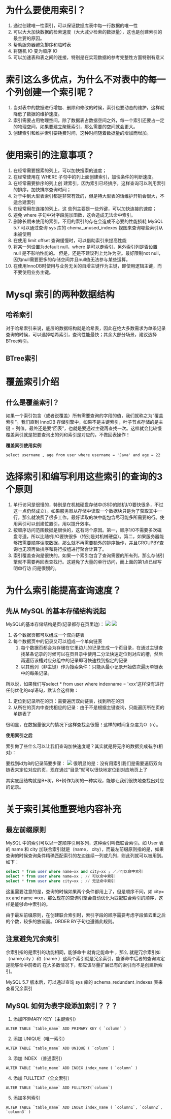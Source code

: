 # 为什么要使用索引？
1. 通过创建唯一性索引，可以保证数据库表中每一行数据的唯一性
2. 可以大大加快数据的检索速度（大大减少检索的数据量），这也是创建索引的最主要的原因。
3. 帮助服务器避免排序和临时表
4. 将随机 IO 变为顺序 IO
5. 可以加速表和表之间的连接，特别是在实现数据的参考完整性方面特别有意义

# 索引这么多优点，为什么不对表中的每一个列创建一个索引呢？
1. 当对表中的数据进行增加、删除和修改的时候，索引也要动态的维护，这样就降低了数据的维护速度。
2. 索引需要占用物理空间，除了数据表占数据空间之外，每一个索引还要占一定的物理空间，如果要建立聚簇索引，那么需要的空间就会更大。
3. 创建索引和维护索引要耗费时间，这种时间随着数据量的增加而增加。

# 使用索引的注意事项？
1. 在经常需要搜索的列上，可以加快搜索的速度；
2. 在经常使用在 WHERE 子句中的列上面创建索引，加快条件的判断速度。
3. 在经常需要排序的列上创 建索引，因为索引已经排序，这样查询可以利用索引的排序，加快排序查询时间；
4. 对于中到大型表索引都是非常有效的，但是特大型表的话维护开销会很大，不适合建索引
5. 在经常用在连接的列上，这 些列主要是一些外键，可以加快连接的速度；
6. 避免 where 子句中对字段施加函数，这会造成无法命中索引。
7. 删除长期未使用的索引，不用的索引的存在会造成不必要的性能损耗 MySQL 5.7 可以通过查询 sys 库的 chema_unused_indexes 视图来查询哪些索引从未被使用
8. 在使用 limit offset 查询缓慢时，可以借助索引来提高性能
9. 将某一列设置为default null，where 是可以走索引，另外索引列是否设置 null 是不影响性能的。 但是，还是不建议列上允许为空。最好限制not null，因为null需要更多的存储空间并且null值无法参与某些运算。
10. 在使用InnoDB时使用与业务无关的自增主键作为主键，即使用逻辑主键，而不要使用业务主键。

# Mysql 索引的两种数据结构
## 哈希索引
对于哈希索引来说，底层的数据结构就是哈希表，因此在绝大多数需求为单条记录查询的时候，可以选择哈希索引，查询性能最快；其余大部分场景，建议选择BTree索引。
## BTree索引

# 覆盖索引介绍
## 什么是覆盖索引？
如果一个索引包含（或者说覆盖）所有需要查询的字段的值，我们就称之为“覆盖索引”。我们直到 InnoDB 存储引擎中，如果不是主键索引，叶子节点存储的是主键 + 列值。最终还是要“回表”，也就是要通过主键再查找一次。这样就会比较慢覆盖索引就是把要查询出的列和索引是对应的，不做回表操作！

**覆盖索引使用实例**
```
select username , age from user where username = 'Java' and age = 22
```

# 选择索引和编写利用这些索引的查询的3个原则
1. 单行访问是很慢的，特别是在机械硬盘存储中(SSD的随机I/O要快很多，不过这一点仍然成立）。如果服务器从存储中读取一个数据块只是为了获取其中一行，那么就浪费了很多工作。最好读取的块中能包含尽可能多所需要的行。使用索引可以创建位置引，用以提升效率。
2. 按顺序访问范围数据是很快的，这有两个原因。第一，顺序1/0不需要多次磁盘寻道，所以比随机I/O要快很多（特别是对机械硬盘）。第二，如果服务器能够按需要顺序读取数据，那么就不再需要额外的排序操作，并且GROUPBY查询也无须再做排序和将行按组进行聚合计算了。
3. 索引覆盖查询是很快的。如果一个索引包含了查询需要的所有列，那么存储引擎就不需要再回表查找行。这避免了大量的单行访问，而上面的第1点已经写明单行访 问是很慢的。

# 为什么索引能提高查询速度？
## 先从 MySQL 的基本存储结构说起
MySQL的基本存储结构是页(记录都存在页里边)：
![](assets/MySQL基本存储结构.jpg)
![](assets/MySQL插入记录.jpg)
1. 各个数据页都可以组成一个双向链表
2. 每个数据页中的记录又可以组成一个单向链表
   1. 每个数据页都会为存储在它里边儿的记录生成一个页目录，在通过主键查找某条记录的时候可以在页目录中使用二分法快速定位到对应的槽，然后再遍历该槽对应分组中的记录即可快速找到指定的记录
   2. 以其他列（非主键）作为搜索条件：只能从最小记录开始依次遍历单链表中的每条记录。

所以说，如果我们写select * from user where indexname = 'xxx'这样没有进行任何优化的sql语句，默认会这样做：
1. 定位到记录所在的页：需要遍历双向链表，找到所在的页
2. 从所在的页内中查找相应的记录：由于不是根据主键查询，只能遍历所在页的单链表了

很明显，在数据量很大的情况下这样查找会很慢！这样的时间复杂度为O（n）。

**使用索引之后**

索引做了些什么可以让我们查询加快速度呢？其实就是将无序的数据变成有序(相对)：

要找到id为8的记录简要步骤：
![](assets/索引查找.jpg)
很明显的是：没有用索引我们是需要遍历双向链表来定位对应的页，现在通过“目录”就可以很快地定位到对应地页上了

其实底层结构就是B+树，B+树作为树的一种实现，能够让我们很快地查找出对应的记录。

# 关于索引其他重要地内容补充
## 最左前缀原则
MySQL 中的索引可以以一定顺序引用多列，这种索引叫做联合索引。如 User 表的 name 和 city 加联合索引就是（name， city），而最左前缀原则指的是，如果查询的时候查询条件精确匹配索引的左边连续一列或几列，则此列就可以被用到。如下：
```sql
select * from user where name=xx and city=xx ; ／／可以命中索引
select * from user where name=xx ; // 可以命中索引
select * from user where city=xx ; // 无法命中索引      
```
这里需要注意的是，查询的时候如果两个条件都用上了，但是顺序不同，如 city= xx and name ＝xx，那么现在的查询引擎会自动优化为匹配联合索引的顺序，这样是能够命中索引的。

由于最左前缀原则，在创建联合索引时，索引字段的顺序需要考虑字段值去重之后的个数，较多的放前面。ORDER BY子句也遵循此规则。

## 注意避免冗余索引
余索引指的是索引的功能相同，能够命中 就肯定能命中 ，那么 就是冗余索引如（name,city ）和（name ）这两个索引就是冗余索引，能够命中后者的查询肯定是能够命中前者的 在大多数情况下，都应该尽量扩展已有的索引而不是创建新索引。

MySQL 5.7 版本后，可以通过查询 sys 库的 schema_redundant_indexes 表来查看冗余索引

## MySQL 如何为表字段添加索引？？？
1. 添加PRIMARY KEY（主键索引）
```
ALTER TABLE `table_name` ADD PRIMARY KEY ( `column` ) 
```
2. 添加 UNIQUE（唯一索引）
```
ALTER TABLE `table_name` ADD UNIQUE ( `column` ) 
```
3. 添加 INDEX （普通索引）
```
ALTER TABLE `table_name` ADD INDEX index_name ( `column` )
```
4. 添加 FULLTEXT（全文索引）
```
ALTER TABLE `table_name` ADD FULLTEXT(`column`)
```
5. 添加多列索引
```
ALTER TABLE `table_name` ADD INDEX index_name ( `column1`, `column2`, `column3` )
```